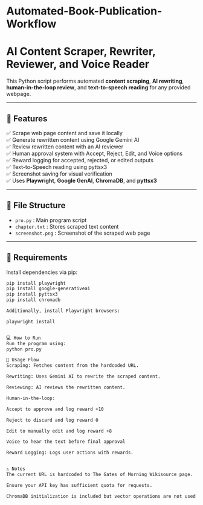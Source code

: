 # Automated-Book-Publication-Workflow

# AI Content Scraper, Rewriter, Reviewer, and Voice Reader

This Python script performs automated **content scraping**, **AI rewriting**, **human-in-the-loop review**, and **text-to-speech reading** for any provided webpage.

---

## 🚀 **Features**

✅ Scrape web page content and save it locally  
✅ Generate rewritten content using Google Gemini AI  
✅ Review rewritten content with an AI reviewer  
✅ Human approval system with Accept, Reject, Edit, and Voice options  
✅ Reward logging for accepted, rejected, or edited outputs  
✅ Text-to-Speech reading using pyttsx3  
✅ Screenshot saving for visual verification  
✅ Uses **Playwright**, **Google GenAI**, **ChromaDB**, and **pyttsx3**

---

## 📂 **File Structure**

- `pro.py` : Main program script
- `chapter.txt` : Stores scraped text content
- `screenshot.png` : Screenshot of the scraped web page

---

## 🔧 **Requirements**

Install dependencies via pip:

```bash
pip install playwright
pip install google-generativeai
pip install pyttsx3
pip install chromadb

Additionally, install Playwright browsers:

playwright install


💻 How to Run
Run the program using:
python pro.py

📝 Usage Flow
Scraping: Fetches content from the hardcoded URL.

Rewriting: Uses Gemini AI to rewrite the scraped content.

Reviewing: AI reviews the rewritten content.

Human-in-the-loop:

Accept to approve and log reward +10

Reject to discard and log reward 0

Edit to manually edit and log reward +8

Voice to hear the text before final approval

Reward Logging: Logs user actions with rewards.


⚠️ Notes
The current URL is hardcoded to The Gates of Morning Wikisource page.

Ensure your API key has sufficient quota for requests.

ChromaDB initialization is included but vector operations are not used in this prototype. Extend as needed.

